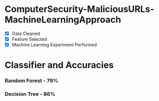 # ComputerSecurity-MaliciousURLs-MachineLearningApproach
- [x] Data Cleaned
- [x] Feature Selected
- [x] Machine Learning Experiment Performed

# Classifier and Accuracies

### Random Forest - 79%
### Decision Tree - 86%
